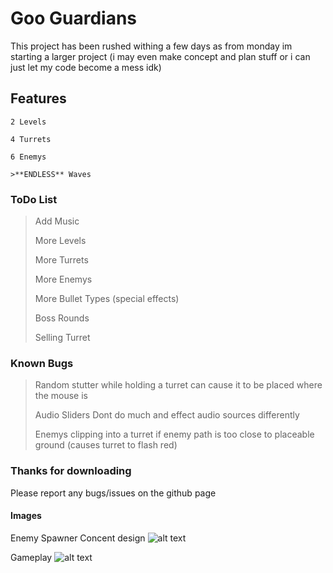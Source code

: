 # Goo Guardians
This project has been rushed withing a few days as from monday im starting a larger project (i may even make concept and plan stuff or i can just let my code become a mess idk)
## Features
```
2 Levels

4 Turrets

6 Enemys

>**ENDLESS** Waves
```
### ToDo List
>Add Music
>
>More Levels
>
>More Turrets
>
>More Enemys
>
>More Bullet Types (special effects)
>
>Boss Rounds
>
>Selling Turret

### Known Bugs
> Random stutter while holding a turret can cause it to be placed where the mouse is
> 
> Audio Sliders Dont do much and effect audio sources differently
> 
> Enemys clipping into a turret if enemy path is too close to placeable ground (causes turret to flash red)



### Thanks for downloading

Please report any bugs/issues on the github page 


#### Images
Enemy Spawner Concent design
![alt text](https://github.com/AaaaaaICO/Goo-Guardians-TowerDefenseGame-/blob/main/Other/Extras/Enemy%20Wave%20Spawner.PNG "'Flowchart' of enemy spawner")

Gameplay
![alt text](https://github.com/AaaaaaICO/Goo-Guardians-TowerDefenseGame-/blob/main/Other/Extras/GamePlay.PNG "Gameplay")
